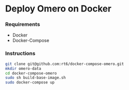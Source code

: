 # Deploy Omero on Docker

### Requirements
- Docker
- Docker-Compose

### Instructions
```sh
git clone git@github.com:rt6/docker-compose-omero.git
mkdir omero-data
cd docker-compose-omero
sudo sh build-base-image.sh
sudo docker-compose up
```
